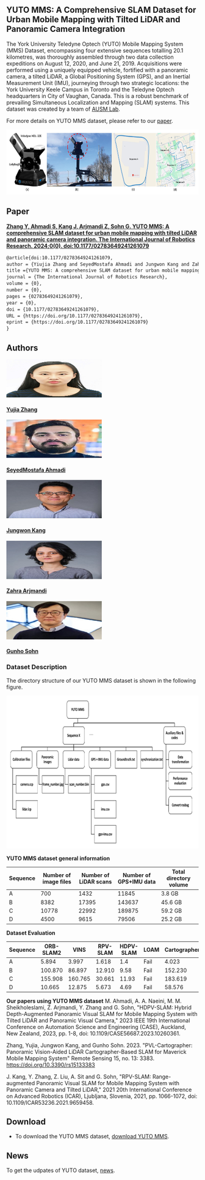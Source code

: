 ## **YUTO MMS: A Comprehensive SLAM Dataset for Urban Mobile Mapping with Tilted LiDAR and Panoramic Camera Integration**

The York University Teledyne Optech (YUTO) Mobile Mapping System (MMS) Dataset, encompassing four extensive sequences totalling 20.1 kilometres, was thoroughly assembled through two data collection expeditions on August 12,
2020, and June 21, 2019. Acquisitions were performed using a uniquely equipped vehicle, fortified with a panoramic camera, a tilted LiDAR, a Global Positioning System (GPS), and an Inertial Measurement Unit (IMU), journeying through
two strategic locations: the York University Keele Campus in Toronto and the Teledyne Optech headquarters in City of Vaughan, Canada. This is a robust benchmark of prevailing Simultaneous Localization and Mapping (SLAM) systems. 
This dataset was created by a team of [AUSM Lab](https://gunhosohn.me/).


For more details on YUTO MMS dataset, please refer to our [paper](#paper).  

<center>
    <a href="https://github.com/ausmlab/yutomms/tree/main/images/maverick_route.jpg"> 
        <img src="images/maverick_route.jpg" height="170">
      </a>
</center>

## **Paper**

[**Zhang Y, Ahmadi S, Kang J, Arjmandi Z, Sohn G. YUTO MMS: A comprehensive SLAM dataset for urban mobile mapping with tilted LiDAR and panoramic camera integration. The International Journal of Robotics Research. 2024;0(0). doi:10.1177/02783649241261079**](https://journals.sagepub.com/doi/10.1177/02783649241261079)  


```markdown
@article{doi:10.1177/02783649241261079,
author = {Yiujia Zhang and SeyedMostafa Ahmadi and Jungwon Kang and Zahra Arjmandi and Gunho Sohn},
title ={YUTO MMS: A comprehensive SLAM dataset for urban mobile mapping with tilted LiDAR and panoramic camera integration},
journal = {The International Journal of Robotics Research},
volume = {0},
number = {0},
pages = {02783649241261079},
year = {0},
doi = {10.1177/02783649241261079},
URL = {https://doi.org/10.1177/02783649241261079},
eprint = {https://doi.org/10.1177/02783649241261079}
}

```
## **Authors**

<div>
<div class="card">
  <img src="images/authors/author_01.jpg" alt="Avatar" width="250" height="100">
  <div class="container">
    <a href="https://scholar.google.com/citations?hl=en&user=ww8ZXGEAAAAJ">
    <h4><b>Yujia Zhang</b></h4>  
    </a>
  </div>
    
</div>
<div class="card">
  <img src="images/authors/author_02.jpg" alt="Avatar" width="250" height="100">
  <div class="container">
    <a href="https://gunhosohn.me/mostafa-ahmedi/">
    <h4><b>SeyedMostafa Ahmadi</b></h4>  
    </a>
  </div>
    
</div>
<div class="card">
  <img src="images/authors/author_03.jpg" alt="Avatar" width="250" height="100">
  <div class="container">
    <a href="https://gunhosohn.me/jungwon-kang/">
    <h4><b>Jungwon Kang</b></h4>
    </a>
  </div>
    
</div>
<div class="card">
  <img src="images/authors/author_04.jpg" alt="Avatar" width="250" height="100">
  <div class="container">
    <a href="https://gunhosohn.me/zahra-arjmandi/">
    <h4><b>Zahra Arjmandi</b></h4>  
    </a>
  </div>
    
</div>
<div class="card">
  <img src="images/authors/author_05.jpg" alt="Avatar" width="250" height="100">
  <div class="container">
    <a href="https://gunhosohn.me/"> 
    <h4><b>Gunho Sohn</b></h4>  
    </a>
  </div> 
</div>
</div>


### **Dataset Description**

The directory structure of our YUTO MMS dataset is shown in the following figure.  

<center>
    <a href="https://github.com/ausmlab/yutomms/tree/main/images/YUTO-Dataset-directory-structure.JPG"> 
        <img src="images/YUTO-Dataset-directory-structure.JPG" height="400">
      </a>
</center>

**YUTO MMS dataset general information**

Sequence | Number of image files | Number of LiDAR scans | Number of GPS+IMU data | Total directory volume 
------------ | ------------- | ------------- | ------------- | ------------- 
A | 700 | 1432 | 11845 | 3.8 GB   
B | 8382 | 17395 | 143637 | 45.6 GB     
C | 10778 | 22992 | 189875 | 59.2 GB    
D | 4500 | 9615 | 79506 | 25.2 GB    

**Dataset Evaluation**

Sequence | ORB-SLAM2 | VINS | RPV-SLAM | HDPV-SLAM | LOAM | Cartographer | PVL-Cartographer 
------------ | ------------- | ------------- | ------------- | ------------- | ------------- | ------------- | -------------
A | 5.894 | 3.997 | 1.618  | 1.4 | Fail  | 4.023 | 0.766  
B | 100.870 | 86.897 | 12.910  | 9.58 | Fail  | 152.230 | 2.599  
C | 155.908 | 160.765 | 30.661  | 11.93 | Fail  | 183.619 | 3.739  
D | 10.665 | 12.875 | 5.673  | 4.69 | Fail  | 58.576 | 2.204  

**Our papers using YUTO MMS dataset**
M. Ahmadi, A. A. Naeini, M. M. Sheikholeslami, Z. Arjmandi, Y. Zhang and G. Sohn, "HDPV-SLAM: Hybrid Depth-Augmented Panoramic Visual SLAM for Mobile Mapping System with Tilted LiDAR and Panoramic Visual Camera," 2023 IEEE 19th International Conference on Automation Science and Engineering (CASE), Auckland, New Zealand, 2023, pp. 1-8, doi: 10.1109/CASE56687.2023.10260361.

Zhang, Yujia, Jungwon Kang, and Gunho Sohn. 2023. "PVL-Cartographer: Panoramic Vision-Aided LiDAR Cartographer-Based SLAM for Maverick Mobile Mapping System" Remote Sensing 15, no. 13: 3383. https://doi.org/10.3390/rs15133383

J. Kang, Y. Zhang, Z. Liu, A. Sit and G. Sohn, "RPV-SLAM: Range-augmented Panoramic Visual SLAM for Mobile Mapping System with Panoramic Camera and Tilted LiDAR," 2021 20th International Conference on Advanced Robotics (ICAR), Ljubljana, Slovenia, 2021, pp. 1066-1072, doi: 10.1109/ICAR53236.2021.9659458.

## **Download**

- To download the YUTO MMS dataset, [download YUTO MMS](/download.md).

## **News**

To get the udpates of YUTO dataset, [news](/news.md).

